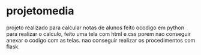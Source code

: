 # projetomedia
projeto realizado para calcular notas de alunos
feito ocodigo em python para realizar o calculo, feito uma tela com html e css porem nao conseguir anexar o codigo com as telas.
nao conseguir realizar os procedimentos com flask.
